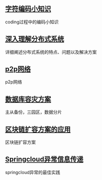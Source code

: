 ##  [字符编码小知识](https://renpeng2049.github.io/字符编码小知识)
coding过程中的编码小知识

##  [深入理解分布式系统](https://renpeng2049.github.io/字符编码汇总)
详细阐述分布式系统的特点、问题以及解决方案

## [p2p网络](https://renpeng2049.github.io/p2p网络)
p2p网络

## [数据库容灾方案](https://renpeng2049.github.io/数据库容灾方案)
主从备份，三园区，数据分片

## [区块链扩容方案的应用](https://renpeng2049.github.io/区块链扩容方案的应用)
区块链扩容方案

## [Springcloud异常信息传递](https://renpeng2049.github.io/区块链扩容方案的应用)
springcloud异常的最佳实践
